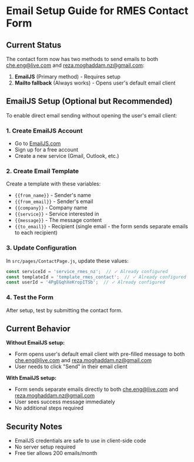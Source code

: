 # Email Setup Guide for RMES Contact Form

## Current Status
The contact form now has two methods to send emails to both che.eng@live.com and reza.moghaddam.nz@gmail.com:

1. **EmailJS** (Primary method) - Requires setup
2. **Mailto fallback** (Always works) - Opens user's default email client

## EmailJS Setup (Optional but Recommended)

To enable direct email sending without opening the user's email client:

### 1. Create EmailJS Account
- Go to [EmailJS.com](https://www.emailjs.com/)
- Sign up for a free account
- Create a new service (Gmail, Outlook, etc.)

### 2. Create Email Template
Create a template with these variables:
- `{{from_name}}` - Sender's name
- `{{from_email}}` - Sender's email  
- `{{company}}` - Company name
- `{{service}}` - Service interested in
- `{{message}}` - The message content
- `{{to_email}}` - Recipient (single email - the form sends separate emails to each recipient)

### 3. Update Configuration
In `src/pages/ContactPage.js`, update these values:
```javascript
const serviceId = 'service_rmes_nz';  // ✓ Already configured
const templateId = 'template_rmes_contact';  // ✓ Already configured
const userId = '4PgEGqhXeKropITSb';  // ✓ Already configured
```

### 4. Test the Form
After setup, test by submitting the contact form.

## Current Behavior

**Without EmailJS setup:** 
- Form opens user's default email client with pre-filled message to both che.eng@live.com and reza.moghaddam.nz@gmail.com
- User needs to click "Send" in their email client

**With EmailJS setup:**
- Form sends separate emails directly to both che.eng@live.com and reza.moghaddam.nz@gmail.com
- User sees success message immediately
- No additional steps required

## Security Notes
- EmailJS credentials are safe to use in client-side code
- No server setup required
- Free tier allows 200 emails/month
